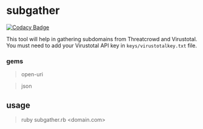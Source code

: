 # subgather

[![Codacy Badge](https://api.codacy.com/project/badge/Grade/dc47d726c1f04b40bb086794162b26fd)](https://app.codacy.com/manual/test.uname8/subgather?utm_source=github.com&utm_medium=referral&utm_content=isrsahilmk/subgather&utm_campaign=Badge_Grade_Settings)

This tool will help in gathering subdomains from Threatcrowd and Virustotal.
You must need to add your Virustotal API key in `keys/virustotalkey.txt` file.

### gems

> open-uri

> json

## usage

> ruby subgather.rb <domain.com>




